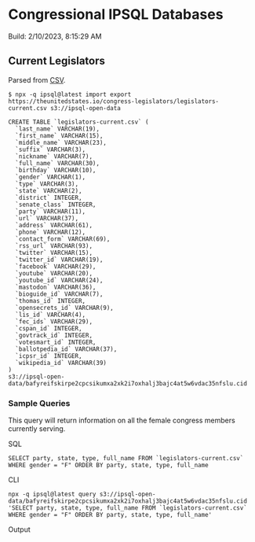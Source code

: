 # Congressional IPSQL Databases

Build: 2/10/2023, 8:15:29 AM

## Current Legislators

Parsed from [CSV](https://theunitedstates.io/congress-legislators/legislators-current.csv).

```
$ npx -q ipsql@latest import export https://theunitedstates.io/congress-legislators/legislators-current.csv s3://ipsql-open-data
```

```
CREATE TABLE `legislators-current.csv` (
  `last_name` VARCHAR(19),
  `first_name` VARCHAR(15),
  `middle_name` VARCHAR(23),
  `suffix` VARCHAR(3),
  `nickname` VARCHAR(7),
  `full_name` VARCHAR(30),
  `birthday` VARCHAR(10),
  `gender` VARCHAR(1),
  `type` VARCHAR(3),
  `state` VARCHAR(2),
  `district` INTEGER,
  `senate_class` INTEGER,
  `party` VARCHAR(11),
  `url` VARCHAR(37),
  `address` VARCHAR(61),
  `phone` VARCHAR(12),
  `contact_form` VARCHAR(69),
  `rss_url` VARCHAR(93),
  `twitter` VARCHAR(15),
  `twitter_id` VARCHAR(19),
  `facebook` VARCHAR(29),
  `youtube` VARCHAR(20),
  `youtube_id` VARCHAR(24),
  `mastodon` VARCHAR(36),
  `bioguide_id` VARCHAR(7),
  `thomas_id` INTEGER,
  `opensecrets_id` VARCHAR(9),
  `lis_id` VARCHAR(4),
  `fec_ids` VARCHAR(29),
  `cspan_id` INTEGER,
  `govtrack_id` INTEGER,
  `votesmart_id` INTEGER,
  `ballotpedia_id` VARCHAR(37),
  `icpsr_id` INTEGER,
  `wikipedia_id` VARCHAR(39)
)
s3://ipsql-open-data/bafyreifskirpe2cpcsikumxa2xk2i7oxhalj3bajc4at5w6vdac35nfslu.cid
```

### Sample Queries

This query will return information on all the female congress members currently serving.

SQL

```
SELECT party, state, type, full_name FROM `legislators-current.csv` WHERE gender = "F" ORDER BY party, state, type, full_name
```

CLI
```
npx -q ipsql@latest query s3://ipsql-open-data/bafyreifskirpe2cpcsikumxa2xk2i7oxhalj3bajc4at5w6vdac35nfslu.cid 'SELECT party, state, type, full_name FROM `legislators-current.csv` WHERE gender = "F" ORDER BY party, state, type, full_name'
```

Output
```

```

